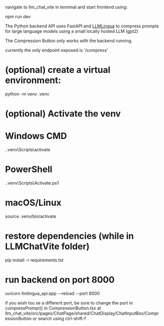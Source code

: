 navigate to llm_chat_vite in terminal
and start frontend using: 
  
  npm run dev



The Python backend API uses FastAPI and [LLMLingua](https://github.com/microsoft/LLMLingua) to compress prompts for large language models using a small locally hosted LLM (gpt2)

The Compression Button only works with the backend running.

currently the only endpoint exposed is '/compress'

# (optional) create a virtual environment:
  python -m venv .venv

# (optional) Activate the venv
  # Windows CMD
  .\.venv\Scripts\activate

  # PowerShell
  .\.venv\Scripts\Activate.ps1

  # macOS/Linux
  source .venv/bin/activate

# restore dependencies (while in LLMChatVite folder)
  pip install -r requirements.txt

# run backend on port 8000
  uvicorn llmlingua_api:app --reload --port 8000  

if you wish tou se a different port, be sure to change the port in compressPrompt() in CompressionButton.tsx
at llm_chat_vite/src/pages/ChatPage/shared/ChatDisplay/ChatInputBox/CompressionButton
or search using ctrl-shift-f